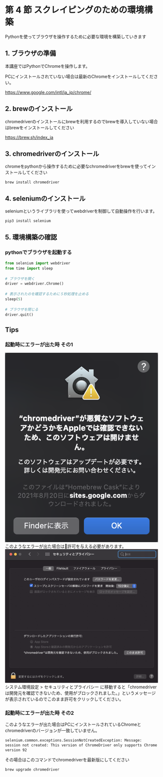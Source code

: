 # 第 4 節 スクレイピングのための環境構築



Pythonを使ってブラウザを操作するために必要な環境を構築していきます

## 1. ブラウザの準備
本講座ではPythonでChromeを操作します。

PCにインストールされていない場合は最新のChromeをインストールしてください。

https://www.google.com/intl/ja_jp/chrome/



## 2. brewのインストール
chromedriverのインストールにbrewを利用するのでbrewを導入していない場合はbrewをインストールしてください

https://brew.sh/index_ja


## 3. chromedriverのインストール
chromeをpythonから操作するために必要なchromedriverをbrewを使ってインストールしてください
```
brew install chromedriver
```

## 4. seleniumのインストール
seleniumというライブラリを使ってwebdriverを制御して自動操作を行います。

```
pip3 install selenium
```

## 5. 環境構築の確認
### pythonでブラウザを起動する
```python
from selenium import webdriver
from time import sleep

# ブラウザを開く
driver = webdriver.Chrome()

# 表示されたのを確認するために５秒処理を止める
sleep(5)

# ブラウザを閉じる
driver.quit()
```

## Tips
### 起動時にエラーが出た時 その1
<img src="./images/1.png">
このようなエラーが出た場合は許可を与える必要があります。


<img src="./images/2.png">
システム環境設定 > セキュリティとプライバシー に移動すると「chromedriverは開発元を確認できないため、使用がブロックされました。」というメッセージが表示されているのでこのまま許可をクリックしてください。



### 起動時にエラーが出た時 その2
このようなエラーが出た場合はPCにインストールされているChromeとchromedriverのバージョンが一致していません。
```
selenium.common.exceptions.SessionNotCreatedException: Message: session not created: This version of ChromeDriver only supports Chrome version 92
```

その場合はこのコマンドでchromedriverを最新版にしてください
```
brew upgrade chromedriver
```

